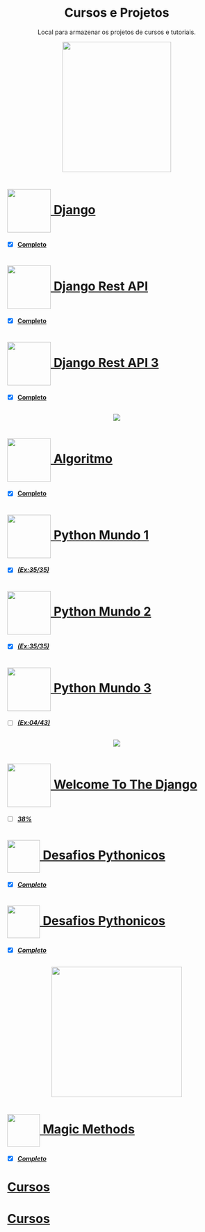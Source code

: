 <div align="center"> 
   <h1 align="center" > 
      Cursos e Projetos 
      </h1> 
</div>

<div align="center"> 
   <p align="center">      
   Local para armazenar os projetos de cursos e tutoriais. 
   </p> 
</div>

<div align="center">
   <a href="https://github.com/llRedXD/Cursos/tree/main/Alura">
   <img height="300" width="250" src="https://www.alura.com.br/assets/img/alura-logo-white.1647533642.svg"/>
</div>

<h1 alt="DJ"> 
   <a href="https://github.com/llRedXD/Cursos/tree/main/Alura/Django"> 
   <img  align="center" height="100" width="100" src="https://www.alura.com.br/assets/api/cursos/fundamentos-django-2.svg"/> 
   Django
</h1>

* [x] __Completo__

<h1 alt="DRA"> 
   <a href="https://github.com/llRedXD/Cursos/tree/main/Alura/DjangoRest"> 
   <img  align="center" height="100" width="100" src="https://www.alura.com.br/assets/api/cursos/api-django-3-rest-framework.svg"/> 
   Django Rest API 
</h1>

* [x] __Completo__

<h1 alt="DRA3"> 
   <a href="https://github.com/llRedXD/Cursos/tree/main/Alura/DjangoRest3"> 
   <img  align="center" height="100" width="100" src="https://www.alura.com.br/assets/api/cursos/api-django-3-validacoes-buscas-filtros-deploy.svg"/> 
   Django Rest API 3
</h1>

* [x] __Completo__


##

<div align="center">
   <a href="https://github.com/llRedXD/Cursos/tree/main/CursoEmVideo">
   <img src="https://www.cursoemvideo.com/wp-content/uploads/2019/08/cursoemvideo-logo.png" />
</div>

 
<h1 alt="Algoritimo"> 
   <a href="https://github.com/llRedXD/Cursos/tree/main/CursoEmVideo/Algoritimo"> 
   <img  align="center" height="100" width="100" src="https://www.cursoemvideo.com/wp-content/uploads/bb-plugin/cache/algoritmos-circle.jpg"/> 
   Algoritmo
</h1>

* [x] __Completo__


<h1 alt="Mundo1"> 
   <a href="https://github.com/llRedXD/Cursos/tree/main/CursoEmVideo/Python/Mundo1"> 
   <img  align="center" height="100" width="100" src="https://www.cursoemvideo.com/wp-content/uploads/2019/09/Python3%E2%80%93Mundo1.png"/>
   Python Mundo 1
</h1>


* [x] __*(Ex:35/35)*__


<h1 alt="Mundo2"> 
   <a href="https://github.com/llRedXD/Cursos/tree/main/CursoEmVideo/Python/Mundo2"> 
   <img  align="center" height="100" width="100" src="https://www.cursoemvideo.com/wp-content/uploads/2019/09/Python3%E2%80%93Mundo2.png"/>
   Python Mundo 2
</h1>


* [x] __*(Ex:35/35)*__


<h1 alt="Mundo3"> 
   <a href="https://github.com/llRedXD/Cursos/tree/main/CursoEmVideo/Python/Mundo3"> 
   <img  align="center" height="100" width="100" src="https://www.cursoemvideo.com/wp-content/uploads/2019/09/Python3%E2%80%93Mundo3.png"/>
   Python Mundo 3
</h1>


* [ ] __*(Ex:04/43)*__

##

<div align="center">
   <a href="https://github.com/llRedXD/Cursos/tree/main/HB">
   <img src="https://henriquebastos.net/wp-content/webpc-passthru.php?src=https://henriquebastos.net/wp-content/uploads/2020/03/logo_web_HB.png&nocache=1" />
</div>


<h1 alt="WTTD"> 
   <a href="https://github.com/llRedXD/WelcomeToTheDjango"> 
   <img  align="center" height="100" width="100" src="https://user-images.githubusercontent.com/59977779/176488186-bec3dd85-7686-4d0f-be2e-3154b6c94b0e.png"/>
   Welcome To The Django
</h1>


* [ ] __*38%*__

<h1 alt="DP"> 
   <a href="https://github.com/llRedXD/Cursos/tree/main/HB/pacote-desafios-pythonicos"> 
   <img  align="center" height="75" width="75" src="https://user-images.githubusercontent.com/59977779/176493372-81cc5055-111f-4048-b412-ff9752e02318.png"/>
   Desafios Pythonicos
</h1>


* [x] __*Completo*__

<h1 alt="RxEr"> 
   <a href="https://github.com/llRedXD/Cursos/tree/main/HB/pacote-desafios-pythonicos"> 
   <img  align="center" height="75" width="75" src="https://user-images.githubusercontent.com/59977779/176499900-ccd446fa-b005-4c65-af9e-eb743215235b.png"/>
   Desafios Pythonicos
</h1>

* [x] __*Completo*__

##


<div align="center">
   <a href="https://github.com/llRedXD/Cursos/tree/main/pythonando">
   <img height="300" width="300" src="https://user-images.githubusercontent.com/59977779/176500913-1147bf94-43c9-49cd-8313-b8c68e96523e.png" />
</div>



<h1 alt="RxEr"> 
   <a href="https://github.com/llRedXD/Cursos/tree/main/pythonando/MagicMethods"> 
   <img  align="center" height="75" width="75" src="https://icons-for-free.com/download-icon-super+tiny+icons+python-1324450764865983278_512.png"/>
   Magic Methods
</h1>

* [x] __*Completo*__
# Cursos
# Cursos
